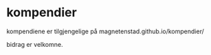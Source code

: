 # kompendier

kompendiene er tilgjengelige på magnetenstad.github.io/kompendier/

bidrag er velkomne.
